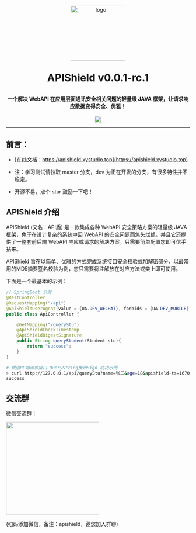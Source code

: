 <p align="center">
	<img alt="logo" src="https://s1.ax1x.com/2022/12/07/zc5FVf.png" width="150">
</p>
<h1 align="center" style="margin: 30px 0 30px; font-weight: bold;">APIShield v0.0.1-rc.1</h1>
<h4 align="center">一个解决 WebAPI 在应用层面通讯安全相关问题的轻量级 JAVA 框架，让请求响应数据变得安全、优雅！</h4>
<p align="center">
	<a href="https://github.com/dromara/sa-token/blob/master/LICENSE"><img src="https://img.shields.io/github/license/dromara/sa-token.svg?style=flat-square"></a>
</p>

---

## 前言：
- [在线文档：https://apishield.xystudio.top](https://apishield.xystudio.top)

- 注：学习测试请拉取 master 分支，dev 为正在开发的分支，有很多特性并不稳定。

- 开源不易，点个 star 鼓励一下吧！


## APIShield 介绍

APIShield (又名：API盾) 是一款集成各种 WebAPI 安全策略方案的轻量级 JAVA 框架，免于在设计复杂的系统中因 WebAPI 的安全问题而焦头烂额。并且它还提供了一整套前后端 WebAPI 响应或请求的解决方案，只需要简单配置您即可信手拈来。

APIShield 旨在以简单、优雅的方式完成系统接口安全校验或加解密部分，以最常用的MD5摘要签名校验为例，您只需要将注解放在对应方法或类上即可使用。

下面是一个最基本的示例：

```java
// SpringBoot 示例
@RestController
@RequestMapping("/api")
@ApiShieldUserAgent(value = {UA.DEV_WECHAT}, forbids = {UA.DEV_MOBILE})
public class ApiController {

    @GetMapping("/queryStu")
    @ApiShieldCheckTimestamp
    @ApiShieldDigestSignature
    public String queryStudent(Student stu){
        return "success";
    }
}
```

```bash
# 微信PC端请求接口-QueryString携带Sign 成功示例
> curl http://127.0.0.1/api/queryStu?name=张三&age=18&apishield-ts=1670945512652&apishield-sign=99d35676c36acac696f0a424dcf34ca1
success
```

## 交流群
微信交流群：

<img src="https://s1.ax1x.com/2022/12/20/zLJWjA.md.png" width="255">

(扫码添加微信，备注：apishield，邀您加入群聊)

<br>